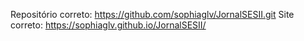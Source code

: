 Repositório correto: https://github.com/sophiaglv/JornalSESII.git
Site correto: https://sophiaglv.github.io/JornalSESII/
